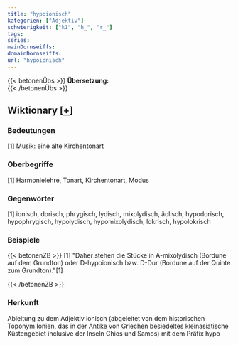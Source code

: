 ```yaml
---
title: "hypoionisch"
kategorien: ["Adjektiv"]
schwierigkeit: ["k1", "h_", "r_"]
tags:
series:
mainDornseiffs:
domainDornseiffs:
url: "hypoionisch"
---
```


{{< betonenÜbs >}}
**Übersetzung:**  
{{< /betonenÜbs >}}

## Wiktionary [[+](https://de.wiktionary.org/wiki/hypoionisch)]

### Bedeutungen
[1] Musik: eine alte Kirchentonart  

### Oberbegriffe
[1] Harmonielehre, Tonart, Kirchentonart, Modus  

### Gegenwörter
[1] ionisch, dorisch, phrygisch, lydisch, mixolydisch, äolisch, hypodorisch, hypophrygisch, hypolydisch,  hypomixolydisch, lokrisch, hypolokrisch  

### Beispiele
{{< betonenZB >}}
[1] "Daher stehen die Stücke in A-mixolydisch (Bordune auf dem Grundton) oder D-hypoionisch bzw. D-Dur (Bordune auf der Quinte zum Grundton)."[1]  

{{< /betonenZB >}}
### Herkunft
Ableitung zu dem Adjektiv ionisch (abgeleitet von dem historischen Toponym Ionien, das in der Antike von Griechen besiedeltes kleinasiatische Küstengebiet inclusive der Inseln Chios und Samos) mit dem Präfix hypo  


